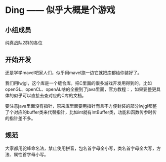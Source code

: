 # Ding  ——  似乎大概是个游戏

## 小组成员

纯真战队2群的各位

## 开始开发

还是学学mavel吧家人们，似乎用mavel跑一边它就把库都给你装好了。

我们用lwjgl，这个库是一个缝合库，把C里面的很多游戏开发用得到的，比如openGL、openCL、openAL啥的全搬到了java里面，官方教程：，如果要整更具体的似乎可以直接去查对应的C库的文档。

要注意java里面没有指针，原来库里面要用指针而且不方便封装的部分lwjgl都整了个对应的buffer类来代替指针，比如int就有IntBuffer类，功能和函数传参时传的指针差不多。

## 规范

大家都用驼峰命名法，禁止使用拼音，包名首字母全小写，类名首字母全大写，方法、属性首字母小写。
